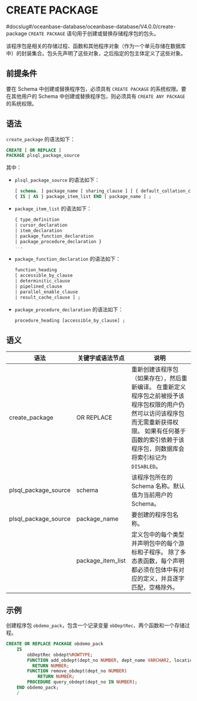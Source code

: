 CREATE PACKAGE 
===================================
#docslug#/oceanbase-database/oceanbase-database/V4.0.0/create-package
`CREATE PACKAGE` 语句用于创建或替换存储程序包的包头。

该程序包是相关的存储过程、函数和其他程序对象（作为一个单元存储在数据库中）的封装集合。包头先声明了这些对象，之后指定的包主体定义了这些对象。

前提条件 
-------------------------

要在 Schema 中创建或替换程序包，必须具有 `CREATE PACKAGE` 的系统权限。要在其他用户的 Schema 中创建或替换程序包，则必须具有 `CREATE ANY PACKAGE` 的系统权限。

语法 
-----------------------

`create_package` 的语法如下：

```sql
CREATE [ OR REPLACE ]
PACKAGE plsql_package_source
```



其中：

* `plsql_package_source` 的语法如下：

  ```sql
  [ schema. ] package_name [ sharing_clause ] [ { default_collation_clause | invoker_rights_clause | accessible_by_clause }... ]  
  { IS | AS } package_item_list END [ package_name ] ;
  ```

  

* `package_item_list` 的语法如下：

  ```sql
  { type_definition 
  | cursor_declaration 
  | item_declaration 
  | package_function_declaration 
  | package_procedure_declaration } 
  ...
  ```

  

* `package_function_declaration` 的语法如下：

  ```sql
  function_heading 
  [ accessible_by_clause 
  | determinitic_clause 
  | pipelined_clause 
  | parallel_enable_clause 
  | result_cache_clause ] ;
  ```

  

* `package_procedure_declaration` 的语法如下：

  ```sql
  procedure_heading [accessible_by_clause] ;
  ```

  

  




语义 
-----------------------



|          语法          |     关键字或语法节点      |                                                                      说明                                                                       |
|----------------------|-------------------|-----------------------------------------------------------------------------------------------------------------------------------------------|
| create_package       | OR REPLACE        | 重新创建该程序包（如果存在），然后重新编译。 在重新定义程序包之前被授予该程序包权限的用户仍然可以访问该程序包而无需重新获得权限。 如果有任何基于函数的索引依赖于该程序包，则数据库会将索引标记为 `DISABLED`。 |
| plsql_package_source | schema            | 该程序包所在的 Schema 名称。默认值为当前用户的 Schema。                                                                                                           |
| plsql_package_source | package_name      | 要创建的程序包名称。                                                                                                                                    |
|                      | package_item_list | 定义包中的每个类型并声明包中的每个游标和子程序。 除了多态表函数，每个声明都必须在包体中有对应的定义，并且逐字匹配，空格除外。                                                                               |



示例 
-----------------------

创建程序包 `obdemo_pack`，包含一个记录变量 `obDeptRec`、两个函数和一个存储过程。

```sql
CREATE OR REPLACE PACKAGE obdemo_pack
    IS
        obDeptRec obdept%ROWTYPE;
        FUNCTION add_obdept(dept_no NUMBER, dept_name VARCHAR2, location VARCHAR2)
          RETURN NUMBER;
        FUNCTION remove_obdept(dept_no NUMBER)
            RETURN NUMBER;
        PROCEDURE query_obdept(dept_no IN NUMBER);
    END obdemo_pack;
    /
```



